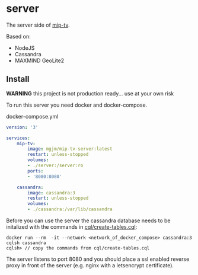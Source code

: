 # server
The server side of [mip-tv](https://github.com/mip-tv).

Based on:
- NodeJS
- Cassandra
- MAXMIND GeoLite2


## Install
**WARNING** this project is not production ready... use at your own risk

To run this server you need docker and docker-compose.

docker-compose.yml
``` yml
version: '3'

services:
    mip-tv:
        image: mgjm/mip-tv-server:latest
        restart: unless-stopped
        volumes:
        - ./server:/server:ro
        ports:
        - '8080:8080'

    cassandra:
        image: cassandra:3
        restart: unless-stopped
        volumes:
        - ./cassandra:/var/lib/cassandra
```

Before you can use the server the cassandra database needs to be initalized with the commands in [cql/create-tables.cql](cql/create-tables.cql):
```
docker run --rm  -it --network <network_of_docker_compose> cassandra:3 cqlsh cassandra
cqlsh> // copy the commands from cql/create-tables.cql
```

The server listens to port 8080 and you should place a ssl enabled reverse proxy in front of the server (e.g. nginx with a letsencrypt certificate).
